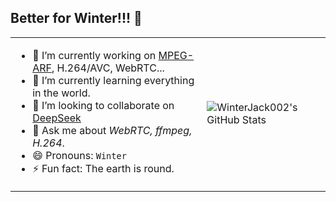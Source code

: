 ## Better for Winter!!! 👋

<table>
  <tr>
    <td>
      <ul>
        <li>🔭 I’m currently working on <a href="https://www.mpeg.org/standards/MPEG-I/39/">MPEG-ARF</a>, H.264/AVC, WebRTC...</li>
        <li>🌱 I’m currently learning everything in the world.</li>
        <li>👯 I’m looking to collaborate on <a href="https://chat.deepseek.com/">DeepSeek</a></li>
        <li>💬 Ask me about <i>WebRTC, ffmpeg, H.264</i>.</li>
        <li>😄 Pronouns: <code>Winter</code></li>
        <li>⚡ Fun fact: The earth is round.</li>
      </ul>
    </td>
    <td>
      <img src="https://github-readme-stats.vercel.app/api?username=WinterJack002&show_icons=true&theme=vue" alt="WinterJack002's GitHub Stats">
    </td>
  </tr>
</table>


<!--
**WinterJack002/WinterJack002** is a ✨ _special_ ✨ repository because its `README.md` (this file) appears on your GitHub profile.

Here are some ideas to get you started:

- 🔭 I’m currently working on [`MPEG-ARF`](https://www.mpeg.org/standards/MPEG-I/39/), H.264/AVC, WebRTC...
- 🌱 I’m currently learning everything in the word.
- 👯 I’m looking to collaborate on [`DeepSeek`](https://chat.deepseek.com/)
- 💬 Ask me about *WebRTC*, *ffmpeg*, *H.264*.
- 😄 Pronouns: `Winter`
- ⚡ Fun fact: The earch is round.

![C++](https://img.shields.io/badge/C++-F7DF1E?style=flat&logo=C++&logoColor=black)
![FFmpeg](https://img.shields.io/badge/FFmpeg-00ADD8?style=flat&logo=FFmpeg&logoColor=white)
![WebRTC](https://img.shields.io/badge/WebRTC-008000?style=flat&logo=webrtc&logoColor=white)

### 📊 GitHub Stats
![WinterJack002's GitHub Stats](https://github-readme-stats.vercel.app/api?username=WinterJack002&show_icons=true&theme=vue)

![WinterJack002's Contribution Stats](https://github-readme-streak-stats.herokuapp.com/?user=WinterJack002&theme=vue)
![Top Langs](https://github-readme-stats.vercel.app/api/top-langs/?username=WinterJack002&layout=compact&theme=vue)
-->
